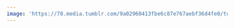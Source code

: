 ```yaml
---
image: 'https://78.media.tumblr.com/9a02960413fbe6c87e767aebf36d4fe0/tumblr_p716atv9MJ1tbdx3so1_1280.jpg'
---
```

